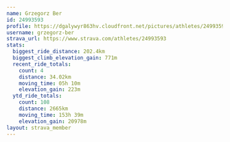 ```yaml
---
name: Grzegorz Ber
id: 24993593
profile: https://dgalywyr863hv.cloudfront.net/pictures/athletes/24993593/7453165/11/large.jpg
username: grzegorz-ber
strava_url: https://www.strava.com/athletes/24993593
stats:
  biggest_ride_distance: 202.4km
  biggest_climb_elevation_gain: 771m
  recent_ride_totals:
    count: 4
    distance: 34.02km
    moving_time: 05h 10m
    elevation_gain: 223m
  ytd_ride_totals:
    count: 108
    distance: 2665km
    moving_time: 153h 39m
    elevation_gain: 20978m
layout: strava_member
--- 
```

